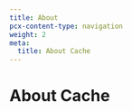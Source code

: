 ```yaml
---
title: About
pcx-content-type: navigation
weight: 2
meta:
  title: About Cache
---
```


# About Cache

<DirectoryListing path="/about"/>

